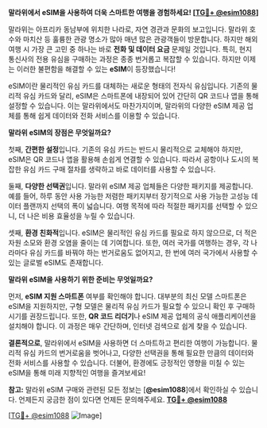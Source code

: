 **말라위에서 eSIM을 사용하여 더욱 스마트한 여행을 경험하세요! [[TG💪+ @esim1088](https://t.me/s/esim1088)]**

말라위는 아프리카 동남부에 위치한 나라로, 자연 경관과 문화의 보고입니다. 말라위 호수와 마치산 등 훌륭한 관광 명소가 많아 매년 많은 관광객들이 방문합니다. 하지만 해외여행 시 가장 큰 고민 중 하나는 바로 **전화 및 데이터 요금** 문제일 것입니다. 특히, 현지 통신사의 전용 유심을 구매하는 과정은 종종 번거롭고 복잡할 수 있습니다. 하지만 이제는 이러한 불편함을 해결할 수 있는 **eSIM**이 등장했습니다!

eSIM이란 물리적인 유심 카드를 대체하는 새로운 형태의 전자식 유심입니다. 기존의 물리적 유심 카드와 달리, eSIM은 스마트폰에 내장되어 있어 간단히 QR 코드나 앱을 통해 설정할 수 있습니다. 이는 말라위에서도 마찬가지이며, 말라위의 다양한 eSIM 제공 업체를 통해 쉽게 데이터와 전화 서비스를 이용할 수 있습니다.

**말라위 eSIM의 장점은 무엇일까요?**

첫째, **간편한 설정**입니다. 기존의 유심 카드는 반드시 물리적으로 교체해야 하지만, eSIM은 QR 코드나 앱을 활용해 손쉽게 연결할 수 있습니다. 따라서 공항이나 도시의 복잡한 유심 카드 구매 절차를 생략하고 바로 데이터를 사용할 수 있습니다.

둘째, **다양한 선택권**입니다. 말라위 eSIM 제공 업체들은 다양한 패키지를 제공합니다. 예를 들어, 하루 동안 사용 가능한 저렴한 패키지부터 장기적으로 사용 가능한 고성능 데이터 플랜까지 선택의 폭이 넓습니다. 여행 목적에 따라 적절한 패키지를 선택할 수 있으니, 더 나은 비용 효율성을 누릴 수 있습니다.

셋째, **환경 친화적**입니다. eSIM은 물리적인 유심 카드를 필요로 하지 않으므로, 더 적은 자원 소모와 환경 오염을 줄이는 데 기여합니다. 또한, 여러 국가를 여행하는 경우, 각 나라마다 유심 카드를 바꿔야 하는 번거로움도 없어지고, 한 번에 여러 국가에서 사용할 수 있는 글로벌 eSIM도 존재합니다.

**말라위 eSIM을 사용하기 위한 준비는 무엇일까요?**

먼저, **eSIM 지원 스마트폰** 여부를 확인해야 합니다. 대부분의 최신 모델 스마트폰은 eSIM을 지원하지만, 구형 모델은 물리적 유심 카드가 필요할 수 있으니 확인 후 구매하시기를 권장드립니다. 또한, **QR 코드 리더기**나 eSIM 제공 업체의 공식 애플리케이션을 설치해야 합니다. 이 과정은 매우 간단하며, 인터넷 검색으로 쉽게 찾을 수 있습니다.

**결론적으로**, 말라위에서 eSIM을 사용하면 더 스마트하고 편리한 여행이 가능합니다. 물리적 유심 카드의 번거로움을 벗어나고, 다양한 선택권을 통해 필요한 만큼의 데이터와 전화 서비스를 사용할 수 있습니다. 더불어, 환경에도 긍정적인 영향을 미칠 수 있는 eSIM을 통해 미래 지향적인 여행을 즐겨보세요!

**참고:** 말라위 eSIM 구매와 관련된 모든 정보는 [**@esim1088**]에서 확인하실 수 있습니다. 언제든지 궁금한 점이 있다면 언제든 문의해주세요. **[TG💪+ @esim1088](https://t.me/s/esim1088)**

[[TG💪+ @esim1088](https://t.me/s/esim1088) ![Image](https://i.postimg.cc/Y0z9fWf4/image.png)]